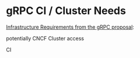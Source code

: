 # gRPC CI / Cluster Needs

[Infrastructure Requirements from the gRPC proposal](https://github.com/cncf/toc/blob/master/proposals/grpc.adoc):

potentially CNCF Cluster access

CI

